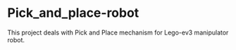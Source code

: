 # Pick_and_place-robot
This project deals with Pick and Place mechanism for Lego-ev3 manipulator robot.
